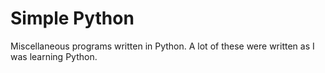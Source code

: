 # Simple Python
Miscellaneous programs written in Python. A lot of these were written as I was learning Python.
